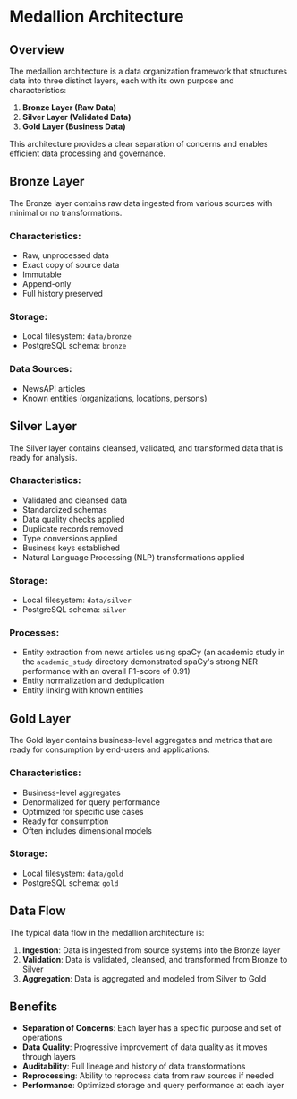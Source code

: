# Medallion Architecture

## Overview

The medallion architecture is a data organization framework that structures data into three distinct layers, each with
its own purpose and characteristics:

1. **Bronze Layer (Raw Data)**
2. **Silver Layer (Validated Data)**
3. **Gold Layer (Business Data)**

This architecture provides a clear separation of concerns and enables efficient data processing and governance.

## Bronze Layer

The Bronze layer contains raw data ingested from various sources with minimal or no transformations.

### Characteristics:

- Raw, unprocessed data
- Exact copy of source data
- Immutable
- Append-only
- Full history preserved

### Storage:

- Local filesystem: `data/bronze`
- PostgreSQL schema: `bronze`

### Data Sources:

- NewsAPI articles
- Known entities (organizations, locations, persons)

## Silver Layer

The Silver layer contains cleansed, validated, and transformed data that is ready for analysis.

### Characteristics:

- Validated and cleansed data
- Standardized schemas
- Data quality checks applied
- Duplicate records removed
- Type conversions applied
- Business keys established
- Natural Language Processing (NLP) transformations applied

### Storage:

- Local filesystem: `data/silver`
- PostgreSQL schema: `silver`

### Processes:

- Entity extraction from news articles using spaCy (an academic study in the `academic_study` directory demonstrated
  spaCy's strong NER performance with an overall F1-score of 0.91)
- Entity normalization and deduplication
- Entity linking with known entities

## Gold Layer

The Gold layer contains business-level aggregates and metrics that are ready for consumption by end-users and
applications.

### Characteristics:

- Business-level aggregates
- Denormalized for query performance
- Optimized for specific use cases
- Ready for consumption
- Often includes dimensional models

### Storage:

- Local filesystem: `data/gold`
- PostgreSQL schema: `gold`

## Data Flow

The typical data flow in the medallion architecture is:

1. **Ingestion**: Data is ingested from source systems into the Bronze layer
2. **Validation**: Data is validated, cleansed, and transformed from Bronze to Silver
3. **Aggregation**: Data is aggregated and modeled from Silver to Gold

## Benefits

- **Separation of Concerns**: Each layer has a specific purpose and set of operations
- **Data Quality**: Progressive improvement of data quality as it moves through layers
- **Auditability**: Full lineage and history of data transformations
- **Reprocessing**: Ability to reprocess data from raw sources if needed
- **Performance**: Optimized storage and query performance at each layer
